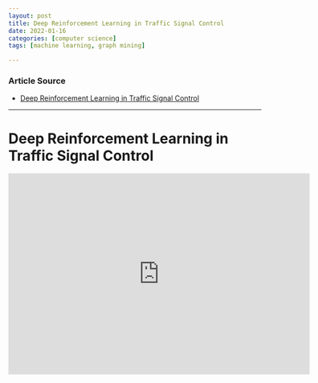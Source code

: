 ```yaml
---
layout: post
title: Deep Reinforcement Learning in Traffic Signal Control
date: 2022-01-16
categories: [computer science]
tags: [machine learning, graph mining]

---
```


### Article Source

* [Deep Reinforcement Learning in Traffic Signal Control](https://www.youtube.com/watch?v=TEMSm1eIjKc)



---

# Deep Reinforcement Learning in Traffic Signal Control

<iframe width="600" height="400" src="https://www.youtube.com/embed/TEMSm1eIjKc" title="YouTube video player" frameborder="0" allow="accelerometer; autoplay; clipboard-write; encrypted-media; gyroscope; picture-in-picture" allowfullscreen></iframe>